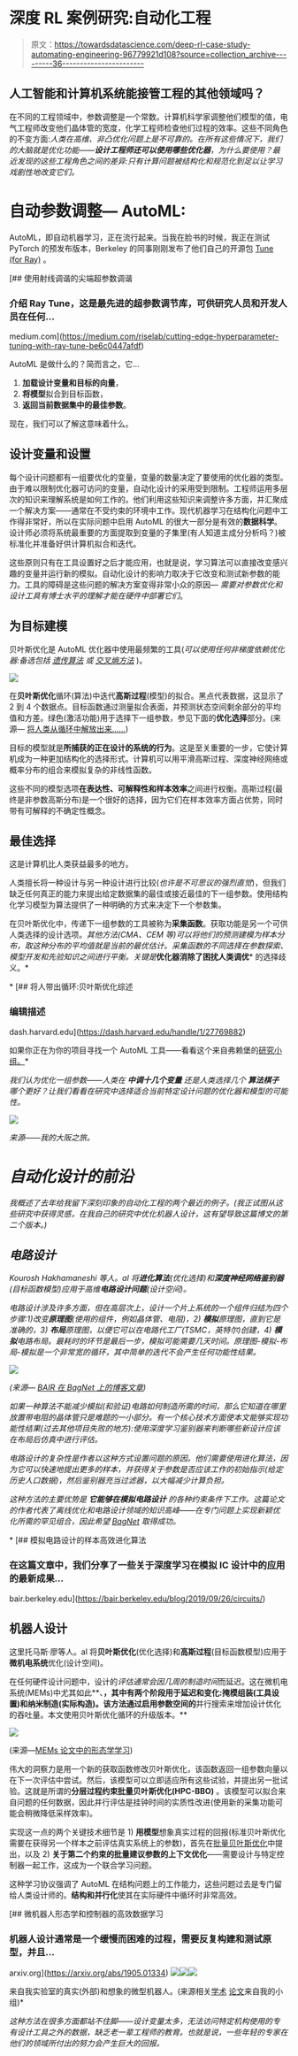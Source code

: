 # 深度 RL 案例研究:自动化工程

> 原文：<https://towardsdatascience.com/deep-rl-case-study-automating-engineering-96779921d108?source=collection_archive---------36----------------------->

## 人工智能和计算机系统能接管工程的其他领域吗？

在不同的工程领域中，参数调整是一个常数。计算机科学家调整他们模型的值，电气工程师改变他们晶体管的宽度，化学工程师检查他们过程的效率。这些不同角色的不变方面:*人类在高维、非凸优化问题上是不可靠的。*在所有这些情况下，我们的大脑就是优化功能——**设计工程师还可以使用哪些优化器**，为什么要使用？最近发现的这些工程角色之间的差异*:只有计算问题被结构化和规范化到足以让学习戏剧性地改变它们。*

# 自动参数调整— AutoML:

AutoML，即自动机器学习，正在流行起来。当我在脸书的时候，我正在测试 PyTorch 的预发布版本，Berkeley 的同事刚刚发布了他们自己的开源包 [Tune (for Ray)](https://ray.readthedocs.io/en/latest/tune.html) 。

[](https://medium.com/riselab/cutting-edge-hyperparameter-tuning-with-ray-tune-be6c0447afdf) [## 使用射线调谐的尖端超参数调谐

### 介绍 Ray Tune，这是最先进的超参数调节库，可供研究人员和开发人员在任何…

medium.com](https://medium.com/riselab/cutting-edge-hyperparameter-tuning-with-ray-tune-be6c0447afdf) 

AutoML 是做什么的？简而言之，它…

1.  **加载设计变量和目标的向量**，
2.  **将模型**拟合到目标函数，
3.  **返回当前数据集中的最佳参数**。

现在，我们可以了解这意味着什么。

## 设计变量和设置

每个设计问题都有一组要优化的变量，变量的数量决定了要使用的优化器的类型。由于难以限制优化器可访问的变量，自动化设计的采用受到限制。工程师运用多层次的知识来理解系统是如何工作的。他们利用这些知识来调整许多方面，并汇聚成一个解决方案——通常在不受约束的环境中工作。现代机器学习在结构化问题中工作得非常好，所以在实际问题中启用 AutoML 的很大一部分是有效的**数据科学**。设计师必须将系统最重要的方面提取到变量的子集里(有人知道主成分分析吗？)被标准化并准备好供计算机拟合和迭代。

这些原则只有在工具设置好之后才能应用，也就是说，学习算法可以直接改变感兴趣的变量并运行新的模拟。自动化设计的影响力取决于它改变和测试新参数的能力。工具的障碍是这些问题的解决方案变得非常小众的原因— *需要对参数优化和设计工具有博士水平的理解才能在硬件中部署它们*。

## 为目标建模

贝叶斯优化是 AutoML 优化器中使用最频繁的工具(*可以使用任何非梯度依赖优化器:备选包括* [*遗传算法*](https://en.wikipedia.org/wiki/Genetic_algorithm) *或* [*交叉熵方法*](https://en.wikipedia.org/wiki/Cross-entropy_method) )。

![](img/88f20f193d240e6a92424c56d7b6583d.png)

在**贝叶斯优化**循环(算法)中迭代**高斯过程**(模型)的拟合。黑点代表数据，这显示了 2 到 4 个数据点。目标函数通过测量拟合表面，并预测状态空间剩余部分的平均值和方差。绿色(激活功能)用于选择下一组参数，参见下面的**优化选择**部分。(来源— [将人类从循环中解放出来……](https://www.cs.ox.ac.uk/people/nando.defreitas/publications/BayesOptLoop.pdf))

目标的模型就是**所捕获的正在设计的系统的行为**。这是至关重要的一步，它使计算机成为一种更加结构化的选择形式。计算机可以用平滑高斯过程、深度神经网络或概率分布的组合来模拟复杂的非线性函数。

这些不同的模型选项**在表达性、可解释性和样本效率**之间进行权衡。高斯过程(最终是非参数高斯分布)是一个很好的选择，因为它们在样本效率方面占优势，同时带有可解释的不确定性概念。

## 最佳选择

这是计算机比人类获益最多的地方。

人类擅长将一种设计与另一种设计进行比较(*也许是不可思议的强烈直觉*)，但我们缺乏任何真正的能力来提出给定数据集的最佳或接近最佳的下一组参数。使用结构化学习模型为算法提供了一种明确的方式来决定下一个参数集。

在贝叶斯优化中，传递下一组参数的工具被称为**采集函数**。获取功能是另一个可供人类选择的设计选项。*其他方法(CMA、CEM 等)可以将他们的预测建模为样本分布，取这种分布的平均值就是当前的最优估计。*采集函数的不同选择在参数探索、模型开发和先验知识之间进行平衡。关键是****优化器消除了困扰人类调优*** 的选择歧义。*

*[](https://dash.harvard.edu/handle/1/27769882) [## 将人带出循环:贝叶斯优化综述

### 编辑描述

dash.harvard.edu](https://dash.harvard.edu/handle/1/27769882) 

如果你正在为你的项目寻找一个 AutoML 工具——看看这个来自弗赖堡的[研究小组。](https://www.automl.org/)* 

*我们认为优化一组参数——人类在 ***中调十几个变量*** *还是人类选择几个* ***算法棋子*** 哪个更好？让我们看看在研究中选择适合当前特定设计问题的优化器和模型的可能性。*

*![](img/ed5c3cacaf73491536e6a207a56b486d.png)*

*来源——我的大阪之旅。*

# *自动化设计的前沿*

*我概述了去年给我留下深刻印象的自动化工程的两个最近的例子。(*我正试图从这些研究中获得灵感，在我自己的研究中优化机器人设计，这有望导致这篇博文的第二个版本。*)*

## *电路设计*

*Kourosh Hakhamaneshi 等人。al 将**进化算法**(优化选择)和**深度神经网络鉴别器**(目标函数模型)应用于高维**电路设计问题**(设计空间)。*

*电路设计涉及许多方面，但在高层次上，设计一个片上系统的一个组件归结为四个步骤:1)改变**原理图**(使用的组件，例如晶体管、电阻)，2) **模拟**原理图，直到它是准确的，3) **布局**原理图，以便它可以在电路代工厂(TSMC，英特尔)创建，4) **模拟**电路布局。*最耗时的环节是最后一步，模拟可能需要几天时间*。原理图-模拟-布局-模拟是一个非常宽的循环，其中简单的迭代不会产生任何功能性结果。*

*![](img/a42eb64a619c1dcf0f52a06e7654d16d.png)*

*(来源— [BAIR 在 BagNet 上的博客文章](https://bair.berkeley.edu/blog/2019/09/26/circuits/))*

*如果一种算法不能减少模拟(和验证)电路如何制造所需的时间，那么它知道在哪里放置带电阻的晶体管只是难题的一小部分。有一个核心技术方面使本文能够实现功能性结果(过去其他项目失败的地方):*使用深度学习鉴别器来判断哪些新设计应该在布局后仿真中进行评估*。*

*电路设计的复杂性是作者以这种方式设置问题的原因。他们需要使用进化算法，因为它可以快速地提出更多的样本，并获得关于参数是否应该工作的初始指示(给定历史人口数据)，然后鉴别器充当过滤器，以大幅减少计算负担。*

*这种方法的主要优势是 ***它能够在模拟电路设计*** 的各种约束条件下工作。这篇论文的作者代表了离线优化和电路设计领域的知识高峰——在专门问题上实现新颖优化所需的罕见组合，因此希望 [BagNet](https://www2.eecs.berkeley.edu/Pubs/TechRpts/2019/EECS-2019-25.pdf) 取得成功。*

*[](https://bair.berkeley.edu/blog/2019/09/26/circuits/) [## 模拟电路设计的样本高效进化算法

### 在这篇文章中，我们分享了一些关于深度学习在模拟 IC 设计中的应用的最新成果…

bair.berkeley.edu](https://bair.berkeley.edu/blog/2019/09/26/circuits/) 

## 机器人设计

这里托马斯·廖等人。al 将**贝叶斯优化**(优化选择)和**高斯过程**(目标函数模型)应用于**微机电系统**优化(设计空间)。

在任何硬件设计问题中，设计的*评估通常会因几周的制造时间*而延迟。这在微机电系统(MEMs)中尤其如此**、**，其中有两个阶段用于延迟和变化:掩模组装(工具设置)和纳米制造(实际构造)。该方法通过启用参数空间的**并行搜索来增加设计优化的吞吐量。本文使用贝叶斯优化循环的升级版本。**

![](img/c454fe6c76854c23fbc0eedb214cab4a.png)

(来源—[MEMs 论文中的形态学学习](https://arxiv.org/pdf/1905.01334.pdf))

伟大的洞察力是用一个新的获取函数修改贝叶斯优化，该函数返回一组参数向量以在下一次评估中尝试。然后，该模型可以立即适应所有这些试验，并提出另一批试验。这就是所谓的**分层过程约束批量贝叶斯优化(HPC-BBO)** 。该模型可以拟合来自问题的任何数据，因此并行评估是挂钟时间的实质性改进(使用新的采集功能可能会稍微降低采样效率)。

实现这一点的两个关键技术细节是 1) **用模型**想象真实过程的回报(标准贝叶斯优化需要在获得另一个样本之前评估真实系统上的参数)，首先在[批量贝叶斯优化](http://papers.nips.cc/paper/6933-process-constrained-batch-bayesian-optimisation.pdf)中提出，以及 2) **关于第二个约束的批量建议参数的上下文优化**——需要设计与特定控制器一起工作，这成为一个联合学习问题。

这种学习协议强调了 AutoML 在结构问题上的工作能力，这些问题过去是专门留给人类设计师的。**结构和并行化**使其在实际硬件中循环时非常高效。

 [## 微机器人形态学和控制器的高效数据学习

### 机器人设计通常是一个缓慢而困难的过程，需要反复构建和测试原型，并且…

arxiv.org](https://arxiv.org/abs/1905.01334) ![](img/32447b48a3304dcfd3a0959391cca326.png)![](img/33b541cdae4acb3d67bb3ac37808410b.png)![](img/af851f47a09d71aac9fbc71a7c9be410.png)

来自我实验室的真实(外部)和想象的微型机器人。(来源相关[学术](https://ieeexplore.ieee.org/abstract/document/7994197) [论文](https://ieeexplore.ieee.org/abstract/document/8373697)来自我的小组)* 

*这种方法在很多方面都站不住脚——设计变量太多，无法访问特定机构使用的专有设计工具之外的数据，缺乏老一辈工程师的教育。也就是说，一些年轻的专家在他们的领域所付出的努力会产生巨大的回报。*